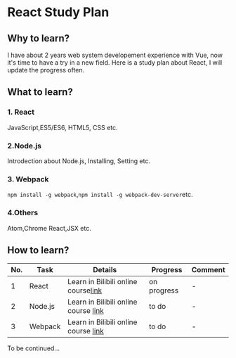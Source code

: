 # React Study Plan

## Why to learn?
I have about 2 years web system developement experience with Vue, now it's time to have a try in a new field.
Here is a study plan about React, I will update the progress often.

## What to learn?
### 1. React
JavaScript,ES5/ES6, HTML5, CSS etc.

### 2.Node.js
Introdection about Node.js, Installing, Setting etc.

### 3. Webpack
`npm install -g webpack`,`npm install -g webpack-dev-server`etc.

### 4.Others
Atom,Chrome React,JSX etc.

## How to learn?
| No.  | Task  |Details   | Progress  | Comment  |
| ------------ | ------------ | ------------ | ------------ | ------------ |
| 1  |React  |Learn in Bilibili online course[link](https://www.bilibili.com/video/av37668737?from=search&seid=5639650066295503629 "link") |on progress |-|
|  2 | Node.js | Learn in Bilibili online course  [link](https://www.bilibili.com/video/av75396447?from=search&seid=5639650066295503629 "link") |  to do |- |
|  3 | Webpack | Learn in Bilibili online course [link](https://www.bilibili.com/video/av51174155?from=search&seid=5639650066295503629 "link")  |  to do |- |

To be continued...
